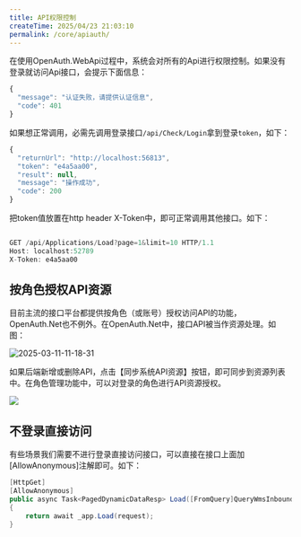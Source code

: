 ```yaml
---
title: API权限控制
createTime: 2025/04/23 21:03:10
permalink: /core/apiauth/
---
```


在使用OpenAuth.WebApi过程中，系统会对所有的Api进行权限控制。如果没有登录就访问Api接口，会提示下面信息：

```javascript
{
  "message": "认证失败，请提供认证信息",
  "code": 401
}

```
如果想正常调用，必需先调用登录接口`/api/Check/Login`拿到登录`token`，如下：

```javascript
{
  "returnUrl": "http://localhost:56813",
  "token": "e4a5aa00",
  "result": null,
  "message": "操作成功",
  "code": 200
}
```

把token值放置在http header X-Token中，即可正常调用其他接口。如下：

```javascript

GET /api/Applications/Load?page=1&limit=10 HTTP/1.1
Host: localhost:52789
X-Token: e4a5aa00

```
## 按角色授权API资源

目前主流的接口平台都提供按角色（或账号）授权访问API的功能，OpenAuth.Net也不例外。在OpenAuth.Net中，接口API被当作资源处理。如图：

![2025-03-11-11-18-31](http://img.openauth.net.cn/2025-03-11-11-18-31.png)

如果后端新增或删除API，点击【同步系统API资源】按钮，即可同步到资源列表中。在角色管理功能中，可以对登录的角色进行API资源授权。

![](http://img.openauth.net.cn/2025-03-11-11-13-54.png)

## 不登录直接访问

有些场景我们需要不进行登录直接访问接口，可以直接在接口上面加[AllowAnonymous]注解即可。如下：

```csharp
[HttpGet]
[AllowAnonymous]
public async Task<PagedDynamicDataResp> Load([FromQuery]QueryWmsInboundOrderDtblListReq request)
{
    return await _app.Load(request);
}
```

